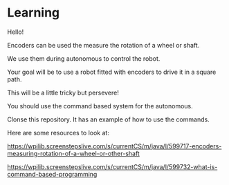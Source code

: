 # Learning

Hello!

Encoders can be used the measure the rotation of a wheel or shaft.

We use them during autonomous to control the robot.

Your goal will be to use a robot fitted with encoders to drive it in a square path.

This will be a little tricky but persevere!

You should use the command based system for the autonomous.

Clonse this repository. It has an example of how to use the commands.

Here are some resources to look at:

https://wpilib.screenstepslive.com/s/currentCS/m/java/l/599717-encoders-measuring-rotation-of-a-wheel-or-other-shaft

https://wpilib.screenstepslive.com/s/currentCS/m/java/l/599732-what-is-command-based-programming
